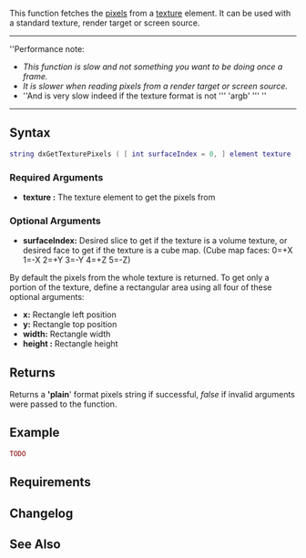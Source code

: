 This function fetches the [pixels](/Texture_pixels.md "wikilink") from a [texture](/texture.md "wikilink") element. It can be used with a standard texture, render target or screen source.

------------------------------------------------------------------------

''Performance note:

-   *This function is slow and not something you want to be doing once a frame.*
-   *It is slower when reading pixels from a render target or screen source.*
-   ''And is very slow indeed if the texture format is not ''' 'argb' ''' ''

------------------------------------------------------------------------

Syntax
------

``` lua
string dxGetTexturePixels ( [ int surfaceIndex = 0, ] element texture [, int x = 0, int y = 0, int width = 0, int height = 0 ] )
```

### Required Arguments

-   **texture :** The texture element to get the pixels from

### Optional Arguments

-   **surfaceIndex:** Desired slice to get if the texture is a volume texture, or desired face to get if the texture is a cube map. (Cube map faces: 0=+X 1=-X 2=+Y 3=-Y 4=+Z 5=-Z)

By default the pixels from the whole texture is returned. To get only a portion of the texture, define a rectangular area using all four of these optional arguments:

-   **x:** Rectangle left position
-   **y:** Rectangle top position
-   **width:** Rectangle width
-   **height :** Rectangle height

Returns
-------

Returns a **'plain**' format pixels string if successful, *false* if invalid arguments were passed to the function.

Example
-------

``` lua
TODO
```

Requirements
------------

Changelog
---------

See Also
--------
